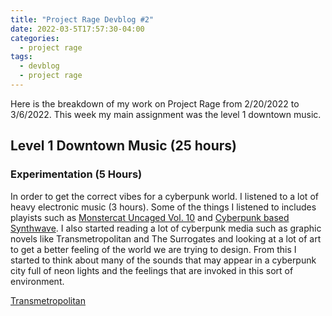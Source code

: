 ```yaml
---
title: "Project Rage Devblog #2"
date: 2022-03-5T17:57:30-04:00
categories:
  - project rage
tags:
  - devblog
  - project rage
---
```


Here is the breakdown of my work on Project Rage from 2/20/2022 to 3/6/2022. This week my main assignment was the level 1 downtown music.

## Level 1 Downtown Music (25 hours)

### Experimentation (5 Hours)

In order to get the correct vibes for a cyberpunk world. I listened to a lot of heavy electronic music (3 hours). Some of the things I listened to includes playists such as [Monstercat Uncaged Vol. 10](https://www.youtube.com/watch?v=r7IXDfisStA&t=5476s) and [Cyberpunk based Synthwave](https://www.youtube.com/watch?v=y2ECgOhoDGs&t=6628s). I also started reading a lot of cyberpunk media such as graphic novels like Transmetropolitan and The Surrogates and looking at a lot of art to get a better feeling of the world we are trying to design. From this I started to think about many of the sounds that may appear in a cyberpunk city full of neon lights and the feelings that are invoked in this sort of environment.

<a href = "https://images-na.ssl-images-amazon.com/images/I/71eu8jnE1ZL.jpg"> Transmetropolitan </a>

